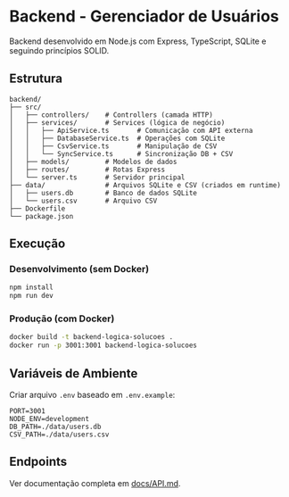 # Backend - Gerenciador de Usuários

Backend desenvolvido em Node.js com Express, TypeScript, SQLite e seguindo princípios SOLID.

## Estrutura

```
backend/
├── src/
│   ├── controllers/    # Controllers (camada HTTP)
│   ├── services/       # Services (lógica de negócio)
│   │   ├── ApiService.ts       # Comunicação com API externa
│   │   ├── DatabaseService.ts  # Operações com SQLite
│   │   ├── CsvService.ts       # Manipulação de CSV
│   │   └── SyncService.ts      # Sincronização DB + CSV
│   ├── models/         # Modelos de dados
│   ├── routes/         # Rotas Express
│   └── server.ts       # Servidor principal
├── data/               # Arquivos SQLite e CSV (criados em runtime)
│   ├── users.db        # Banco de dados SQLite
│   └── users.csv       # Arquivo CSV
├── Dockerfile
└── package.json
```

## Execução

### Desenvolvimento (sem Docker)

```bash
npm install
npm run dev
```

### Produção (com Docker)

```bash
docker build -t backend-logica-solucoes .
docker run -p 3001:3001 backend-logica-solucoes
```

## Variáveis de Ambiente

Criar arquivo `.env` baseado em `.env.example`:

```
PORT=3001
NODE_ENV=development
DB_PATH=./data/users.db
CSV_PATH=./data/users.csv
```

## Endpoints

Ver documentação completa em [docs/API.md](../docs/API.md).
